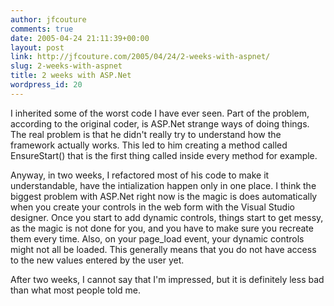 ```yaml
---
author: jfcouture
comments: true
date: 2005-04-24 21:11:39+00:00
layout: post
link: http://jfcouture.com/2005/04/24/2-weeks-with-aspnet/
slug: 2-weeks-with-aspnet
title: 2 weeks with ASP.Net
wordpress_id: 20
---
```


I inherited some of the worst code I have ever seen. Part of the problem, according to the original coder, is ASP.Net strange ways of doing things. The real problem is that he didn't really try to understand how the framework actually works. This led to him creating a method called EnsureStart() that is the first thing called inside every method for example.

Anyway, in two weeks, I refactored most of his code to make it understandable, have the intialization happen only in one place. I think the biggest problem with ASP.Net right now is the magic is does automatically when you create your controls in the web form with the Visual Studio designer. Once you start to add dynamic controls, things start to get messy, as the magic is not done for you, and you have to make sure you recreate them every time. Also, on your page_load event, your dynamic controls might not all be loaded. This generally means that you do not have access to the new values entered by the user yet.

After two weeks, I cannot say that I'm impressed, but it is definitely less bad than what most people told me.
